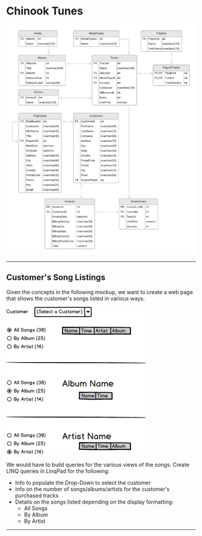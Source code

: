 # Chinook Tunes

![ERD](./Chinook-2018.png)

----

## Customer's Song Listings

Given the concepts in the following mockup, we want to create a web page that shows the customer's songs listed in various ways.

![Mockup](./SongListings.png)

We would have to build queries for the various views of the songs. Create LINQ queries in LinqPad for the following:

- Info to populate the Drop-Down to select the customer
- Info on the number of songs/albums/artists for the customer's purchased tracks
- Details on the songs listed depending on the display formatting:
  - All Songs
  - By Album
  - By Artist

----
